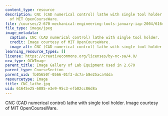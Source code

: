 ```yaml
---
content_type: resource
description: CNC (CAD numerical control) lathe with single tool holder. Image courtesy
  of MIT OpenCourseWare.
file: /courses/2-670-mechanical-engineering-tools-january-iap-2004/61645e256885e3e995c3efb02cc86d8a_CNC_lathe.jpg
file_type: image/jpeg
image_metadata:
  caption: CNC (CAD numerical control) lathe with single tool holder.
  credit: Image courtesy of MIT OpenCourseWare.
  image-alt: CNC (CAD numerical control) lathe with single tool holder.
learning_resource_types: []
license: https://creativecommons.org/licenses/by-nc-sa/4.0/
ocw_type: OCWImage
parent_title: Image Gallery of Lab Equipment Used in 2.670
parent_type: CourseSection
parent_uid: fb05650f-0566-01f3-dc7a-b8e25aca4dda
resourcetype: Image
title: CNC_lathe.jpg
uid: 61645e25-6885-e3e9-95c3-efb02cc86d8a
---
```

CNC (CAD numerical control) lathe with single tool holder. Image courtesy of MIT OpenCourseWare.